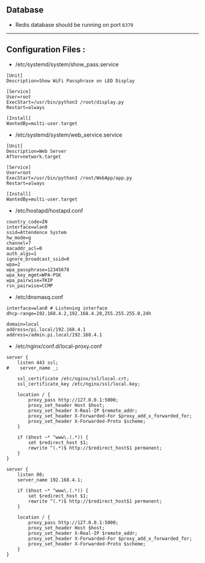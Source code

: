 ## Database 

- Redis database should be running on port `6379`
---

## Configuration Files : 

- /etc/systemd/system/show_pass.service
```
[Unit]
Description=Show WiFi Passphrase on LED Display

[Service]
User=root
ExecStart=/usr/bin/python3 /root/display.py
Restart=always

[Install]
WantedBy=multi-user.target
```

- /etc/systemd/system/web_service.service
```
[Unit]
Description=Web Server
After=network.target

[Service]
User=root
ExecStart=/usr/bin/python3 /root/WebApp/app.py
Restart=always

[Install]
WantedBy=multi-user.target
```

- /etc/hostapd/hostapd.conf
```
country_code=IN
interface=wlan0
ssid=Attendence System
hw_mode=g
channel=7
macaddr_acl=0
auth_algs=1
ignore_broadcast_ssid=0
wpa=2
wpa_passphrase=12345678
wpa_key_mgmt=WPA-PSK
wpa_pairwise=TKIP
rsn_pairwise=CCMP
```

- /etc/dnsmasq.conf
```
interface=wlan0 # Listening interface
dhcp-range=192.168.4.2,192.168.4.20,255.255.255.0,24h

domain=local
address=/pi.local/192.168.4.1
address=/admin.pi.local/192.168.4.1
```

- /etc/nginx/conf.d/local-proxy.conf
```
server {
    listen 443 ssl;
#    server_name _;

    ssl_certificate /etc/nginx/ssl/local.crt;
    ssl_certificate_key /etc/nginx/ssl/local.key;

    location / {
        proxy_pass http://127.0.0.1:5000;
        proxy_set_header Host $host;
        proxy_set_header X-Real-IP $remote_addr;
        proxy_set_header X-Forwarded-For $proxy_add_x_forwarded_for;
        proxy_set_header X-Forwarded-Proto $scheme;
    }

    if ($host ~* ^www\.(.*)) {
        set $redirect_host $1;
        rewrite ^(.*)$ http://$redirect_host$1 permanent;
    }
}

server {
    listen 80;
    server_name 192.168.4.1; 

    if ($host ~* ^www\.(.*)) {
        set $redirect_host $1;
        rewrite ^(.*)$ http://$redirect_host$1 permanent;
    }

    location / {
        proxy_pass http://127.0.0.1:5000;
        proxy_set_header Host $host;
        proxy_set_header X-Real-IP $remote_addr;
        proxy_set_header X-Forwarded-For $proxy_add_x_forwarded_for;
        proxy_set_header X-Forwarded-Proto $scheme;
    }
}
```
